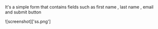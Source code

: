 It's a  simple form that contains fields such as first name , last name , email and submit button

![screenshot]['ss.png']

